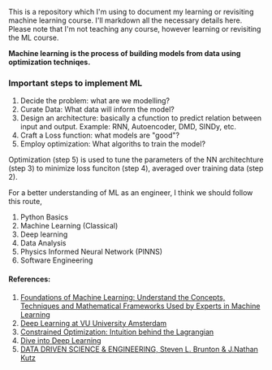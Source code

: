 This is a repository which I'm using to document my learning or revisiting machine learning course. I'll markdown all the necessary details here. Please note that I'm not teaching any course, however learning or revisiting the ML course.

__Machine learning is the process of building models from data using optimization techniqes.__

### Important steps to implement ML 

1. Decide the problem: what are we modelling?
2. Curate Data: What data will inform the model?
3. Design an architecture: basically a cfunction to predict relation between input and output. Example: RNN, Autoencoder, DMD, SINDy, etc.
4. Craft a Loss function: what models are "good"?
5. Employ optimization: What algoriths to train the model?

Optimization (step 5) is used to tune the parameters of the NN architechture (step 3) to minimize loss funciton (step 4), averaged over training data (step 2).

For a better understanding of ML as an engineer, I think we should follow this route,
1. Python Basics
2. Machine Learning (Classical)
3. Deep learning
4. Data Analysis
5. Physics Informed Neural Network (PINNS)
6. Software Engineering

#### References:
1. [Foundations of Machine Learning: Understand the Concepts, Techniques and Mathematical Frameworks Used by Experts in Machine Learning](https://bloomberg.github.io/foml/#about)
2. [Deep Learning at VU University Amsterdam](https://dlvu.github.io/)
3. [Constrained Optimization: Intuition behind the Lagrangian](https://www.youtube.com/watch?v=GR4ff0dTLTw)
4. [Dive into Deep Learning](https://d2l.ai/index.html)
5. [DATA DRIVEN SCIENCE & ENGINEERING, Steven L. Brunton & J.Nathan Kutz](https://databookuw.com/)
